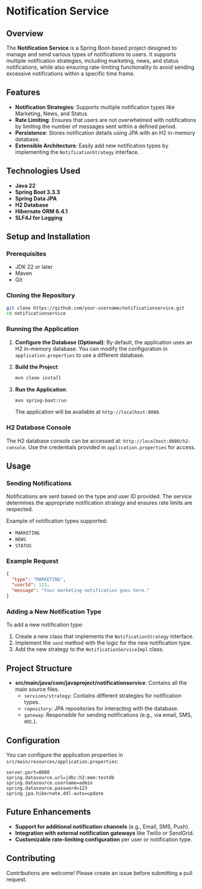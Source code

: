 # Notification Service

## Overview

The **Notification Service** is a Spring Boot-based project designed to manage and send various types of notifications to users. It supports multiple notification strategies, including marketing, news, and status notifications, while also ensuring rate-limiting functionality to avoid sending excessive notifications within a specific time frame.

## Features

- **Notification Strategies**: Supports multiple notification types like Marketing, News, and Status.
- **Rate Limiting**: Ensures that users are not overwhelmed with notifications by limiting the number of messages sent within a defined period.
- **Persistence**: Stores notification details using JPA with an H2 in-memory database.
- **Extensible Architecture**: Easily add new notification types by implementing the `NotificationStrategy` interface.

## Technologies Used

- **Java 22**
- **Spring Boot 3.3.3**
- **Spring Data JPA**
- **H2 Database**
- **Hibernate ORM 6.4.1**
- **SLF4J for Logging**

## Setup and Installation

### Prerequisites

- JDK 22 or later
- Maven
- Git

### Cloning the Repository

```bash
git clone https://github.com/your-username/notificationservice.git
cd notificationservice
```

### Running the Application

1. **Configure the Database (Optional)**: By default, the application uses an H2 in-memory database. You can modify the configuration in `application.properties` to use a different database.

2. **Build the Project**:
   
   ```bash
   mvn clean install
   ```

3. **Run the Application**:

   ```bash
   mvn spring-boot:run
   ```

   The application will be available at `http://localhost:8080`.

### H2 Database Console

The H2 database console can be accessed at: `http://localhost:8080/h2-console`. Use the credentials provided in `application.properties` for access.

## Usage

### Sending Notifications

Notifications are sent based on the type and user ID provided. The service determines the appropriate notification strategy and ensures rate limits are respected.

Example of notification types supported:

- `MARKETING`
- `NEWS`
- `STATUS`

### Example Request

```json
{
  "type": "MARKETING",
  "userId": 123,
  "message": "Your marketing notification goes here."
}
```

### Adding a New Notification Type

To add a new notification type:

1. Create a new class that implements the `NotificationStrategy` interface.
2. Implement the `send` method with the logic for the new notification type.
3. Add the new strategy to the `NotificationServiceImpl` class.

## Project Structure

- **src/main/java/com/javaproject/notificationservice**: Contains all the main source files.
  - `services/strategy`: Contains different strategies for notification types.
  - `repository`: JPA repositories for interacting with the database.
  - `gateway`: Responsible for sending notifications (e.g., via email, SMS, etc.).

## Configuration

You can configure the application properties in `src/main/resources/application.properties`:

```properties
server.port=8080
spring.datasource.url=jdbc:h2:mem:testdb
spring.datasource.username=admin
spring.datasource.password=123
spring.jpa.hibernate.ddl-auto=update
```

## Future Enhancements

- **Support for additional notification channels** (e.g., Email, SMS, Push).
- **Integration with external notification gateways** like Twilio or SendGrid.
- **Customizable rate-limiting configuration** per user or notification type.

## Contributing

Contributions are welcome! Please create an issue before submitting a pull request.
